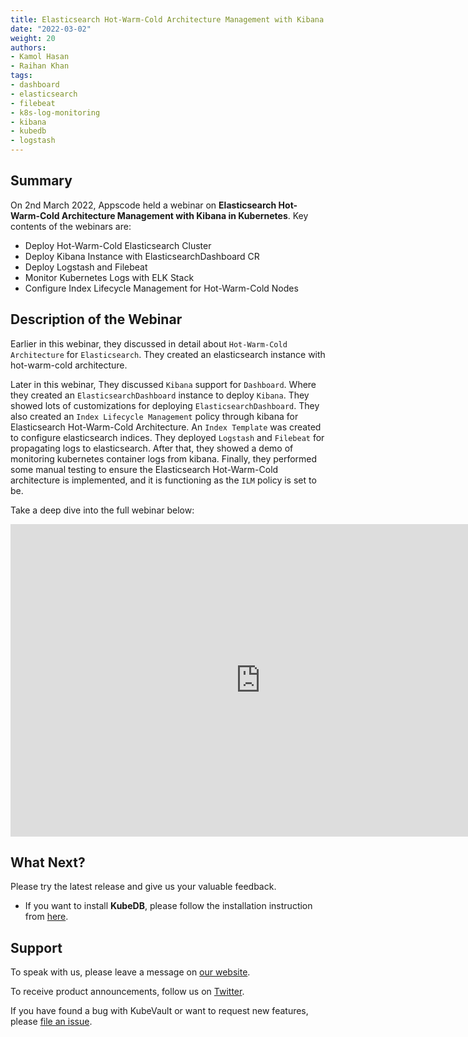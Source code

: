 ```yaml
---
title: Elasticsearch Hot-Warm-Cold Architecture Management with Kibana in Kubernetes
date: "2022-03-02"
weight: 20
authors:
- Kamol Hasan
- Raihan Khan
tags:
- dashboard
- elasticsearch
- filebeat
- k8s-log-monitoring
- kibana
- kubedb
- logstash
---
```


## Summary

On 2nd March 2022, Appscode held a webinar on **Elasticsearch Hot-Warm-Cold Architecture Management with Kibana in Kubernetes**. Key contents of the webinars are:

-  Deploy Hot-Warm-Cold Elasticsearch Cluster
-  Deploy Kibana Instance with ElasticsearchDashboard CR
-  Deploy Logstash and Filebeat
-  Monitor Kubernetes Logs with ELK Stack
-  Configure Index Lifecycle Management for Hot-Warm-Cold Nodes



## Description of the Webinar

Earlier in this webinar, they discussed in detail about `Hot-Warm-Cold Architecture` for `Elasticsearch`. They created an elasticsearch instance with hot-warm-cold architecture.

Later in this webinar, They discussed `Kibana` support for `Dashboard`. Where they created an `ElasticsearchDashboard` instance to deploy `Kibana`. They showed lots of customizations for deploying `ElasticsearchDashboard`. They also created an `Index Lifecycle Management` policy through kibana for Elasticsearch Hot-Warm-Cold Architecture. An `Index Template` was created to configure elasticsearch indices. They deployed `Logstash` and `Filebeat` for propagating logs to elasticsearch. After that, they showed a demo of monitoring kubernetes container logs from kibana. Finally, they performed some manual testing to ensure the Elasticsearch Hot-Warm-Cold architecture is implemented, and it is functioning as the `ILM` policy is set to be.


  Take a deep dive into the full webinar below:

<iframe width="800" height="500" src="https://youtube.com/embed/R-eYc2cUXQY" title="Elasticsearch Hot-Warm-Cold Architecture Management with Kibana in Kubernetes" frameborder="0" allow="accelerometer; autoplay; clipboard-write; encrypted-media; gyroscope; picture-in-picture" allowfullscreen></iframe>

## What Next?

Please try the latest release and give us your valuable feedback.

* If you want to install **KubeDB**, please follow the installation instruction from [here](https://kubedb.com/docs/v2021.12.21/welcome/).

## Support

To speak with us, please leave a message on [our website](https://appscode.com/contact/).

To receive product announcements, follow us on [Twitter](https://twitter.com/KubeVault).

If you have found a bug with KubeVault or want to request new features, please [file an issue](https://github.com/kubevault/project/issues/new).
